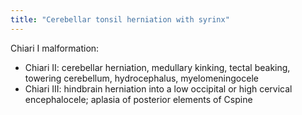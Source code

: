 ```yaml
---
title: "Cerebellar tonsil herniation with syrinx"
---
```

Chiari I malformation: 

- Chiari II: cerebellar herniation, medullary kinking, tectal beaking, towering cerebellum, hydrocephalus, myelomeningocele
- Chiari III: hindbrain herniation into a low occipital or high cervical encephalocele; aplasia of posterior elements of Cspine


